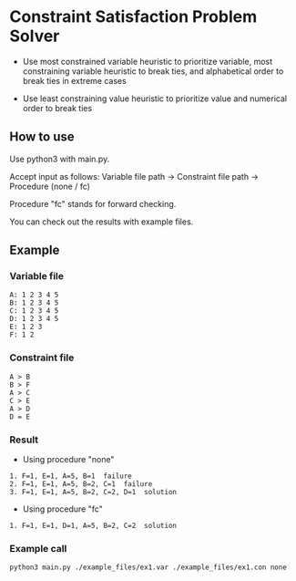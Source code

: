 # Constraint Satisfaction Problem Solver

- Use most constrained variable heuristic to prioritize variable, most constraining variable heuristic to break ties, and alphabetical order to break ties in extreme cases

- Use least constraining value heuristic to prioritize value and numerical order to break ties

## How to use

Use python3 with main.py.

Accept input as follows: Variable file path -> Constraint file path -> Procedure (none / fc)

Procedure "fc" stands for forward checking.

You can check out the results with example files.

## Example

### Variable file

```
A: 1 2 3 4 5
B: 1 2 3 4 5
C: 1 2 3 4 5
D: 1 2 3 4 5
E: 1 2 3
F: 1 2 
```

### Constraint file

```
A > B
B > F
A > C
C > E
A > D
D = E
```

### Result

- Using procedure "none"

```
1. F=1, E=1, A=5, B=1  failure
2. F=1, E=1, A=5, B=2, C=1  failure
3. F=1, E=1, A=5, B=2, C=2, D=1  solution
```

- Using procedure "fc"

```
1. F=1, E=1, D=1, A=5, B=2, C=2  solution
```

### Example call

```
python3 main.py ./example_files/ex1.var ./example_files/ex1.con none
```
